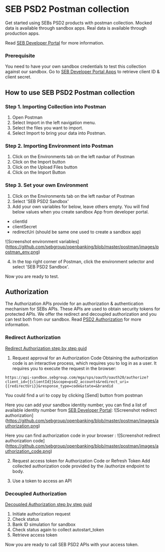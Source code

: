 # SEB PSD2 Postman collection
Get started using SEBs PSD2 products with postman collection. Mocked data is available through sandbox apps. Real data is available through production apps.

Read [SEB Developer Portal](https://developer.sebgroup.com) for more information.

### Prerequisite
You need to have your own sandbox credentials to test this collection against our sandbox. Go to [SEB Developer Portal Apps](https://developer.sebgroup.com/apps) to retrieve client ID & client secret.  

## How to use SEB PSD2 Postman collection

### Step 1. Importing Collection into Postman
1. Open Postman
1. Select Import in the left navigation menu.
1. Select the files you want to import.
1. Select Import to bring your data into Postman.
 
### Step 2. Importing Environment into Postman
1. Click on the Environments tab on the left navbar of Postman
1. Click on the Import button
1. Click on the Upload Files button
1. Click on the Import Button
 
### Step 3. Set your own Environment  
1. Click on the Environments tab on the left navbar of Postman
2. Select 'SEB PSD2 Sandbox'
3. Add your own variables for below, leave others empty. You will find below values when you create sandbox App from developer portal.  

* clientId
* clientSecret
* redirectUri (should be same one used to create a sandbox app)

![Screenshot environment variables] (https://github.com/sebgroup/openbanking/blob/master/postman/images/postman_env.png)
 
4. In the top right corner of Postman, click the environment selector and select 'SEB PSD2 Sandbox'. 

Now you are ready to test.
 

## Authorization
The Authorization APIs provide for an authorization & authentication mechanism for SEBs APIs. These APIs are used to obtain security tokens for protected APIs. We offer the redirect and decoupled authorization and you can test both from our sandbox.
Read [PSD2 Authorization](https://developer.sebgroup.com/products/authorization) for more information.

### Redirect Authorization 
[Redirect Authorization step by step guid](https://developer.sebgroup.com/products/authorization/redirect-authorization) 

1. Request approval for an Authorization Code
Obtaining the authorization code is an interactive process, which requires you to log in as a user. It requires you to execute the request in the browser:  
  ``` 
  https://api-sandbox.sebgroup.com/mga/sps/oauth/oauth20/authorize?client_id={{clientId}}&scope=psd2_accounts&redirect_uri={{redirectUri}}&response_type=code&state=&brandid
  ``` 
You could find a uri to copy by clicking [Send] button from postman 

Here you can add your sandbox identity number, you can find a list of available identity number from [SEB Developer Portal](https://developer.sebgroup.com/products/authorization/redirect-authorization#/authorize-get):
![Screenshot redirect authorization] (https://github.com/sebgroup/openbanking/blob/master/postman/images/authorization.png)

Here you can find authorization code in your browser :
![Screenshot redirect authorization code] (https://github.com/sebgroup/openbanking/blob/master/postman/images/authorization_code.png)

2. Request access token for Authorization Code or Refresh Token
Add collected authorization code provided by the /authorize endpoint to body.

3. Use a token to access an API

### Decoupled Authorization 
[Decoupled Authorization step by step guid](https://developer.sebgroup.com/products/authorization/decoupled-authorization) 

1. Initiate authorization request
2. Check status
3. Bank ID simulation for sandbox  
4. Check status again to collect autostart_token
5. Retrieve access token

Now you are ready to call SEB PSD2 APIs with your access token.

 


